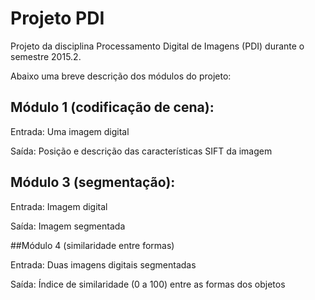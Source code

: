 # Projeto PDI

Projeto da disciplina Processamento Digital de Imagens (PDI) durante o semestre 2015.2.

Abaixo uma breve descrição dos módulos do projeto:

## Módulo 1 (codificação de cena): 
    
  Entrada: Uma imagem digital
  
  Saída: Posição e descrição das características SIFT da imagem


## Módulo 3 (segmentação):

  Entrada: Imagem digital
  
  Saída: Imagem segmentada


##Módulo 4 (similaridade entre formas)

  Entrada: Duas imagens digitais segmentadas

  Saída: Índice de similaridade (0 a 100) entre as formas dos objetos
